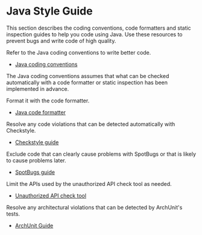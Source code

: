 # Java Style Guide

This section describes the coding conventions, code formatters and static inspection guides to help you code using Java.
Use these resources to prevent bugs and write code of high quality.

Refer to the Java coding conventions to write better code.

- [Java coding conventions](./java-style-guide.md)

The Java coding conventions assumes that what can be checked automatically with a code formatter or static inspection has been implemented in advance.

Format it with the code formatter.

- [Java code formatter](./code-formatter.md)

Resolve any code violations that can be detected automatically with Checkstyle.

- [Checkstyle guide](./staticanalysis/checkstyle/README.md)

Exclude code that can clearly cause problems with SpotBugs or that is likely to cause problems later.

- [SpotBugs guide](./staticanalysis/spotbugs/README.md)

Limit the APIs used by the unauthorized API check tool as needed.

- [Unauthorized API check tool](./staticanalysis/unpublished-api/README.md)

Resolve any architectural violations that can be detected by ArchUnit's tests.

- [ArchUnit Guide](./staticanalysis/archunit/README.md)
